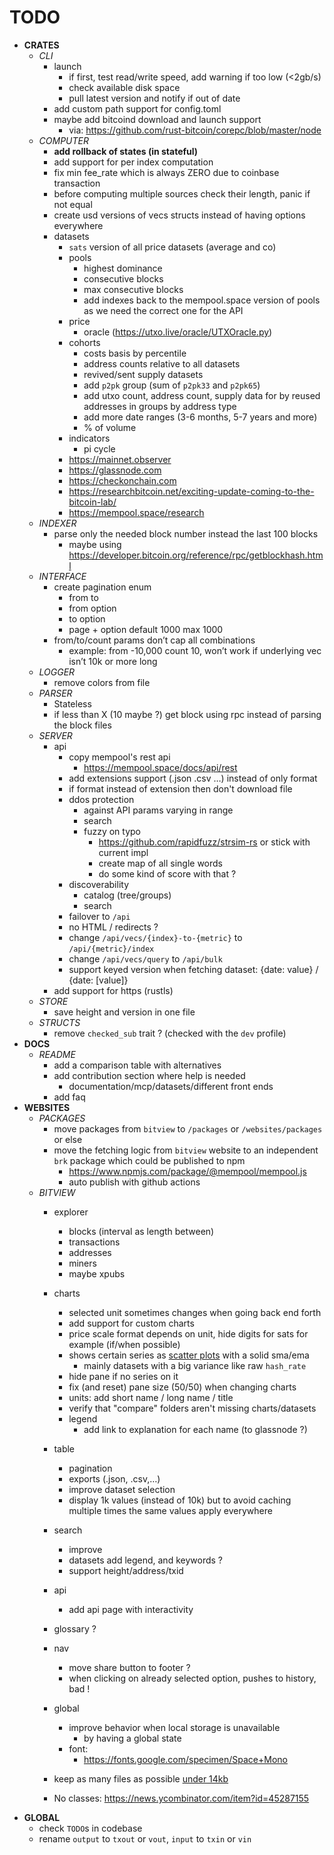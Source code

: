 # TODO

- __CRATES__
  - _CLI_
    - launch
      - if first, test read/write speed, add warning if too low (<2gb/s)
      - check available disk space
      - pull latest version and notify if out of date
    - add custom path support for config.toml
    - maybe add bitcoind download and launch support
      - via: https://github.com/rust-bitcoin/corepc/blob/master/node
  - _COMPUTER_
    - **add rollback of states (in stateful)**
    - add support for per index computation
    - fix min fee_rate which is always ZERO due to coinbase transaction
    - before computing multiple sources check their length, panic if not equal
    - create usd versions of vecs structs instead of having options everywhere
    - datasets
      - `sats` version of all price datasets (average and co)
      - pools
        - highest dominance
        - consecutive blocks
        - max consecutive blocks
        - add indexes back to the mempool.space version of pools as we need the correct one for the API
      - price
        - oracle (https://utxo.live/oracle/UTXOracle.py)
      - cohorts
        - costs basis by percentile
        - address counts relative to all datasets
        - revived/sent supply datasets
        - add `p2pk` group (sum of `p2pk33` and `p2pk65`)
        - add utxo count, address count, supply data for  by reused addresses in groups by address type
        - add more date ranges (3-6 months, 5-7 years and more)
        - % of volume
      - indicators
        - pi cycle
      - https://mainnet.observer
      - https://glassnode.com
      - https://checkonchain.com
      - https://researchbitcoin.net/exciting-update-coming-to-the-bitcoin-lab/
      - https://mempool.space/research
  - _INDEXER_
    - parse only the needed block number instead the last 100 blocks
      - maybe using https://developer.bitcoin.org/reference/rpc/getblockhash.html
  - _INTERFACE_
    - create pagination enum
      - from to
      - from option<count>
      - to option<count>
      - page + option<per page> default 1000 max 1000
    - from/to/count params don’t cap all combinations
      - example: from -10,000 count 10, won’t work if underlying vec isn’t 10k or more long
  - _LOGGER_
    - remove colors from file
  - _PARSER_
    - Stateless
    - if less than X (10 maybe ?) get block using rpc instead of parsing the block files
  - _SERVER_
    - api
      - copy mempool's rest api
        - https://mempool.space/docs/api/rest
      - add extensions support (.json .csv …) instead of only format
      - if format instead of extension then don't download file
      - ddos protection
        - against API params varying in range
        - search
        - fuzzy on typo
          - https://github.com/rapidfuzz/strsim-rs or stick with current impl
          - create map of all single words
          - do some kind of score with that ?
      - discoverability
        - catalog (tree/groups)
        - search
      - failover to `/api`
      - no HTML / redirects ?
      - change `/api/vecs/{index}-to-{metric}` to `/api/{metric}/index`
      - change `/api/vecs/query` to `/api/bulk`
      - support keyed version when fetching dataset: {date: value} / {date: [value]}
    - add support for https (rustls)
  - _STORE_
    - save height and version in one file
  - _STRUCTS_
    - remove `checked_sub` trait ? (checked with the `dev` profile)
- __DOCS__
  - _README_
    - add a comparison table with alternatives
    - add contribution section where help is needed
      - documentation/mcp/datasets/different front ends
    - add faq
- __WEBSITES__
  - _PACKAGES_
    - move packages from `bitview` to `/packages` or `/websites/packages` or else
    - move the fetching logic from `bitview` website to an independent `brk` package which could be published to npm
      - https://www.npmjs.com/package/@mempool/mempool.js
      - auto publish with github actions
  - _BITVIEW_
    - explorer
      - blocks (interval as length between)
      - transactions
      - addresses
      - miners
      - maybe xpubs
    - charts
      - selected unit sometimes changes when going back end forth
      - add support for custom charts
      - price scale format depends on unit, hide digits for sats for example (if/when possible)
      - shows certain series as [scatter plots](https://github.com/tradingview/lightweight-charts/issues/1662) with a solid sma/ema
        - mainly datasets with a big variance like raw `hash_rate`
      - hide pane if no series on it
      - fix (and reset) pane size (50/50) when changing charts
      - units: add short name / long name / title
      - verify that "compare" folders aren't missing charts/datasets
      - legend
        - add link to explanation for each name (to glassnode ?)
    - table
      - pagination
      - exports (.json, .csv,…)
      - improve dataset selection
      - display 1k values (instead of 10k) but to avoid caching multiple times the same values apply everywhere
    - search
      - improve
      - datasets add legend, and keywords ?
      - support height/address/txid
    - api
      - add api page with interactivity
    - glossary ?
    - nav
      - move share button to footer ?
      - when clicking on already selected option, pushes to history, bad !
    - global
      - improve behavior when local storage is unavailable
        - by having a global state
      - font:
        - https://fonts.google.com/specimen/Space+Mono

    - keep as many files as possible [under 14kb](https://endtimes.dev/why-your-website-should-be-under-14kb-in-size/)
    - No classes: https://news.ycombinator.com/item?id=45287155
- __GLOBAL__
  - check `TODO`s in codebase
  - rename `output` to `txout` or `vout`, `input` to `txin` or `vin`
